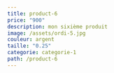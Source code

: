 ```yaml
---
title: product-6
price: "900"
description: mon sixième produit
image: /assets/ordi-5.jpg
couleur: argent
taille: "0.25"
categorie: categorie-1
path: /product-6
---
```

